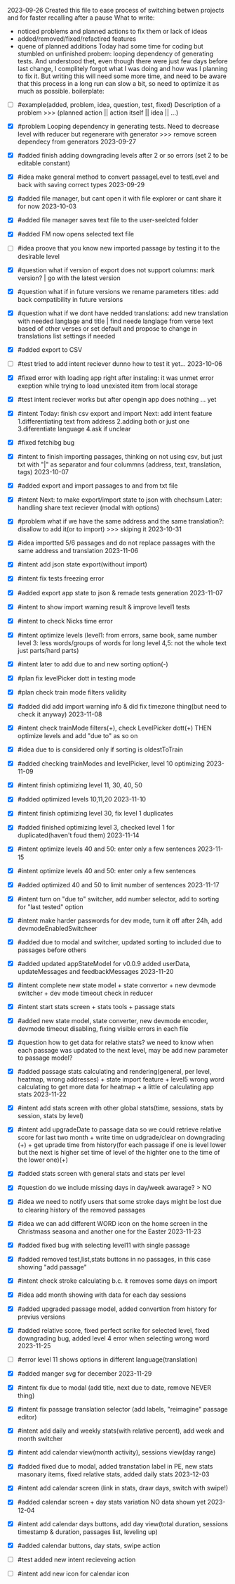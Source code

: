 2023-09-26
Created this file to ease process of switching betwen projects and for faster recalling after a pause
What to write:
- noticed problems and planned actions to fix them or lack of ideas
- added/removed/fixed/refactired features
- quene of planned additions
Today had some time for coding but stumbled on unfinished probem: looping dependency of generating tests.
And understood thet, even though there were just few days before last change, I complitely forgot what I was doing and how was I planning to fix it.
But writing this will need some more time, and need to be aware that this process in a long run can slow a bit, so need to optimize it as much as possible.
boilerplate:
- [ ] #example(added, problem, idea, question, test, fixed) Description of a problem >>> (planned action || action itself || idea || ...)

- [x] #problem Looping dependency in generating tests. Need to decrease level with reducer but regenerare with generator >>> remove screen dependecy from generators
2023-09-27
- [x] #added finish adding downgrading levels after 2 or so errors (set 2 to be editable constant)
- [x] #idea make general method to convert passageLevel to testLevel and back with saving correct types
2023-09-29
- [x] #added file manager, but cant open it with file explorer or cant share it for now
2023-10-03
- [x] #added file manager saves text file to the user-seelcted folder
- [x] #added FM now opens selected text file
- [ ] #idea proove that you know new imported passage by testing it to the desirable level
- [x] #question what if version of export does not support columns: mark version? | go with the latest version
- [x] #question what if in future versions we rename parameters titles: add back compatibility in future versions
- [x] #question what if we dont have nedded translations: add new translation with needed langlage and title | find neede langlage from verse text based of other verses or set default and propose to change in translations list settings if needed
- [x] #added export to CSV
- [ ] #test tried to add intent reciever dunno how to test it yet...
2023-10-06
- [x] #fixed error with loading app right after instaling: it was unmet error exeption while trying to load unexisted item from local storage
- [x] #test intent reciever works but after opengin app does nothing ... yet
- [x] #intent Today: finish csv export and import Next: add intent feature 1.differentiating text from address 2.adding both or just one 3.diferentiate language 4.ask if unclear
- [x] #fixed fetchibg bug
- [x] #intent to finish importing passages, thinking on not using csv, but just txt with "|" as separator and four colummns (address, text, translation, tags)
2023-10-07
- [x] #added export and import passages to and from txt file
- [x] #intent Next: to make export/import state to json with chechsum Later: handling share text reciever (modal with options)
- [x] #problem what if we have the same address and the same translation?: disallow to add it(or to import) >>> skiping it 
2023-10-31
- [x] #idea importted 5/6 passages and do not replace passages with the same address and translation
2023-11-06
- [x] #intent add json state export(without import)
- [x] #intent fix tests freezing error
- [x] #added export app state to json & remade tests generation
2023-11-07
- [x] #intent to show import warning result & improve level1 tests
- [x] #intent to check Nicks time error
- [x] #intent optimize levels (level1: from errors, same book, same number level 3: less words/groups of words for long level 4,5: not the whole text just parts/hard parts)
- [x] #intent later to add due to and new sorting option(-)
- [x] #plan fix levelPicker dott in testing mode
- [x] #plan check train mode filters validity
- [x] #added did add import warning info & did fix timezone thing(but need to check it anyway)
2023-11-08
- [x] #intent check trainMode filters(+), check LevelPicker dott(+) THEN optimize levels and add "due to" as so on
- [x] #idea due to is considered only if sorting is oldestToTrain
- [x] #added checking trainModes and levelPicker, level 10 optimizing
2023-11-09
- [x] #intent finish optimizing level 11, 30, 40, 50
- [x] #added optimized levels 10,11,20
2023-11-10
- [x] #intent finish optimizing level 30, fix level 1 duplicates
- [x] #added finished optimizing level 3, checked level 1 for duplicated(haven't foud them)
2023-11-14
- [x] #intent optimize levels 40 and 50: enter only a few sentences
2023-11-15
- [x] #intent optimize levels 40 and 50: enter only a few sentences
- [x] #added optimized 40 and 50 to limit number of sentences
2023-11-17
- [x] #intent turn on "due to" switcher, add number selector, add to sorting for "last tested" option
- [x] #intent make harder passwords for dev mode, turn it off after 24h, add devmodeEnabledSwitcheer
- [x] #added due to modal and switcher, updated sorting to included due to passages before others
- [x] #added updated appStateModel for v0.0.9 added userData, updateMessages and feedbackMessages
2023-11-20
- [x] #intent complete new state model + state convertor + new devmode switcher + dev mode timeout check in reducer
- [x] #intent start stats screen + stats tools + passage stats
- [x] #added new state model, state converter, new devmode encoder, devmode timeout disabling, fixing visible errors in each file
- [x] #question how to get data for relative stats? we need to know when each passage was updated to the next level, may be add new parameter to passage model?
- [x] #added passage stats calculating and rendering(general, per level, heatmap, wrong addresses) + state import feature + level5 wrong word calculating to get more data for heatmap + a little of calculating app stats
2023-11-22
- [x] #intent add stats screen with other global stats(time, sessions, stats by session, stats by level) 
- [x] #intent add upgradeDate to passage data so we could retrieve relative score for last two month + write time on udgrade/clear on downgrading (+) + get uprade time from history(for each passage if one is level lower but the next is higher set time of level of the highter one to the time of the lower one)(+)
- [x] #added stats screen with general stats and stats per level
- [x] #question do we include missing days in day/week awarage? > NO
- [x] #idea we need to notify users that some stroke days might be lost due to clearing history of the removed passages
- [x] #idea we can add different WORD icon on the home screen in the Christmass seasona and another one for the Easter
2023-11-23
- [x] #added fixed bug with selecting level11 with single passage
- [x] #added removed test,list,stats buttons in no passages, in this case showing "add passage"
- [x] #intent check stroke calculating b.c. it removes some days on import
- [x] #idea add month showing with data for each day sessions
- [x] #added upgraded passage model, added convertion from history for previus versions
- [x] #added relative score, fixed perfect scrike for selected level, fixed downgrading bug, added level 4 error when selecting wrong word
2023-11-25
- [ ] #error level 11 shows options in different language(translation)
- [x] #added manger svg for december 
2023-11-29
- [x] #intent fix due to modal (add title, next due to date, remove NEVER thing)
- [x] #intent fix passage translation selector (add labels, "reimagine" passage editor)
- [x] #intent add daily and weekly stats(with relative percent), add week and month switcher
- [x] #intent add calendar view(month activity), sessions view(day range)
- [x] #added fixed due to modal, added transtation label in PE, new stats masonary items, fixed relative stats, added daily stats
2023-12-03
- [x] #intent add calendar screen (link in stats, draw days, switch with swipe!)
- [x] #added calendar screen + day stats variation NO data shown yet
2023-12-04
- [x] #intent add calendar days buttons, add day view(total duration, sessions timestamp & duration, passages list, leveling up)
- [x] #added calendar buttons, day stats, swipe action
- [ ] #test added new intent recieveing action
- [ ] #intent add new icon for calendar icon
